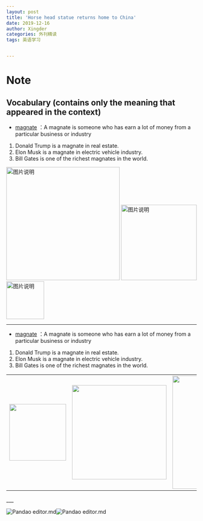 ```yaml
---
layout: post
title: 'Horse head statue returns home to China'
date: 2019-12-16
author: Xingder
categories: 外刊精读
tags: 英语学习


---
```




# Note 
## Vocabulary (contains only the meaning that appeared in the context)
- <a href="http://www.iciba.com/magnate" target="_blank">magnate</a> ：A magnate is someone who has earn a lot of money from a particular business or industry
1. Donald Trump is a magnate in real estate.
2. Elon Musk is a magnate in electric vehicle industry.
3. Bill Gates is one of the richest magnates in the world. 

<div>
<img src="https://c8.alamy.com/comp/CR4MH1/trump-donald-1461946-us-business-magnate-portrait-palm-beach-1992-CR4MH1.jpg" height="300px" alt="图片说明" > <img src="https://im.indiatimes.in/content/itimes/blog/2016/Jun/24/1466742532-elon-musk-all-you-need-to-know-about-this-business-magnate.jpg" height="200px" alt="图片说明" ><img src="http://joyofandroid.com/wp-content/uploads/2013/07/business-magnate-730x285.jpg" height="100px" alt="图片说明" >
</div>




___
- <a href="http://www.iciba.com/magnate" target="_blank">magnate</a> ：A magnate is someone who has earn a lot of money from a particular business or industry
1. Donald Trump is a magnate in real estate.
2. Elon Musk is a magnate in electric vehicle industry.
3. Bill Gates is one of the richest magnates in the world. 





<table><tr>
<td><img src="https://c8.alamy.com/comp/CR4MH1/trump-donald-1461946-us-business-magnate-portrait-palm-beach-1992-CR4MH1.jpg " width="150" border=0></td>
<td><img src="https://im.indiatimes.in/content/itimes/blog/2016/Jun/24/1466742532-elon-musk-all-you-need-to-know-about-this-business-magnate.jpg" width="250" border=0></td>
<td><img src="http://joyofandroid.com/wp-content/uploads/2013/07/business-magnate-730x285.jpg" width="300" border=0></td>
</tr></table>
___



![Pandao editor.md](https://c8.alamy.com/comp/CR4MH1/trump-donald-1461946-us-business-magnate-portrait-palm-beach-1992-CR4MH1.jpg "Pandao editor.md")![Pandao editor.md](https://c8.alamy.com/comp/CR4MH1/trump-donald-1461946-us-business-magnate-portrait-palm-beach-1992-CR4MH1.jpg "Pandao editor.md")